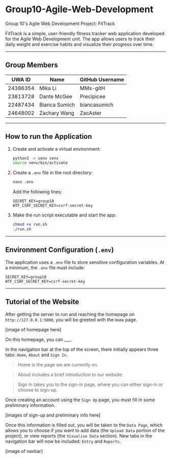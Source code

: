 # Group10-Agile-Web-Development
Group 10's Agile Web Development Project: FitTrack

FitTrack is a simple, user-friendly fitness tracker web application developed for the Agile Web Development unit. The app allows users to track their daily weight and exercise habits and visualize their progress over time.

---

## Group Members

| UWA ID       | Name             | GitHub Username   |
|--------------|------------------|-------------------|
| 24386354     | Mika Li          | MMs-gitH          |
| 23813728     | Dante McGee      | Precipicee        |
| 22487434     | Bianca Sumich    | biancasumich      |
| 24648002     | Zachary Wang     | ZacAster          |

---

## How to run the Application
1. Create and activate a virtual environment:
   ```bash
   python3 -m venv venv
   source venv/bin/activate
   ```

2. Create a `.env` file in the root directory:
   ```bash
   nano .env
   ```

   Add the following lines:
   ```env
   SECRET_KEY=group10
   WTF_CSRF_SECRET_KEY=csrf-secret-key
   ```

3. Make the run script executable and start the app:
   ```bash
   chmod +x run.sh
   ./run.sh
   ```

---

## Environment Configuration (`.env`)

The application uses a `.env` file to store sensitive configuration variables. At a minimum, the `.env` file must include:

```env
SECRET_KEY=group10
WTF_CSRF_SECRET_KEY=csrf-secret-key
```

---

## Tutorial of the Website

After getting the server to run and reaching the homepage on `http://127.0.0.1:5000`, you will be greeted with the `Home` page.

[image of homepage here]

On this homepage, you can ___.

In the navigation bar at the top of the screen, there initially appears three tabs: `Home`, `About` and `Sign In`.

> Home is the page we are currently on.

> About includes a brief introduction to our website.

> Sign In takes you to the sign-in page, where you can either sign-in or choose to sign-up.

Once creating an account using the `Sign Up` page, you must fill in some preliminary information.

[images of sign-up and preliminary info here]

Once this information is filled out, you will be taken to the `Data Page`, which allows you to choose if you want to add data (the `Upload Data` portion of the project), or view reports (the `Visualise Data` section). New tabs in the navigation bar will now be included: `Entry` and `Reports`.

[image of navbar]

